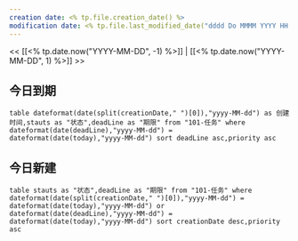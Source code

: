 ```yaml
---
creation date: <% tp.file.creation_date() %>
modification date: <% tp.file.last_modified_date("dddd Do MMMM YYYY HH:mm:ss") %>
---
```

<< [[<% tp.date.now("YYYY-MM-DD", -1) %>]] | [[<% tp.date.now("YYYY-MM-DD", 1) %>]] >>

## 今日到期
```dataview
table dateformat(date(split(creationDate," ")[0]),"yyyy-MM-dd") as 创建时间,stauts as "状态",deadLine as "期限" from "101-任务" where dateformat(date(deadLine),"yyyy-MM-dd") = dateformat(date(today),"yyyy-MM-dd") sort deadLine asc,priority asc
```

## 今日新建
```dataview
table stauts as "状态",deadLine as "期限" from "101-任务" where  dateformat(date(split(creationDate," ")[0]),"yyyy-MM-dd") = dateformat(date(today),"yyyy-MM-dd") or dateformat(date(deadLine),"yyyy-MM-dd") = dateformat(date(today),"yyyy-MM-dd") sort creationDate desc,priority asc
```





